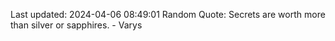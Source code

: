Last updated: 2024-04-06 08:49:01
Random Quote: Secrets are worth more than silver or sapphires.  -  Varys